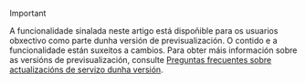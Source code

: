 > [!IMPORTANT]
> A funcionalidade sinalada neste artigo está dispoñible para os usuarios obxectivo como parte dunha versión de previsualización. O contido e a funcionalidade están suxeitos a cambios. Para obter máis información sobre as versións de previsualización, consulte [Preguntas frecuentes sobre actualizacións de servizo dunha versión](https://docs.microsoft.com/dynamics365/unified-operations/fin-and-ops/get-started/one-version).
